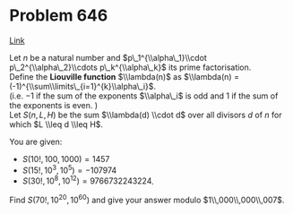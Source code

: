 # Problem 646

[Link](https://projecteuler.net/problem=646)

Let $n$ be a natural number and $p\_1^{\\alpha\_1}\\cdot p\_2^{\\alpha\_2}\\cdots p\_k^{\\alpha\_k}$ its prime factorisation.  
Define the **Liouville function** $\\lambda(n)$ as $\\lambda(n) = (-1)^{\\sum\\limits\_{i=1}^{k}\\alpha\_i}$.  
(i.e. $-1$ if the sum of the exponents $\\alpha\_i$ is odd and $1$ if the sum of the exponents is even. )  
Let $S(n,L,H)$ be the sum $\\lambda(d) \\cdot d$ over all divisors $d$ of $n$ for which $L \\leq d \\leq H$. 

You are given:

*   $S(10! , 100, 1000) = 1457$
*   $S(15!, 10^3, 10^5) = -107974$
*   $S(30!,10^8, 10^{12}) = 9766732243224$.

Find $S(70!,10^{20}, 10^{60})$ and give your answer modulo $1\\,000\\,000\\,007$.